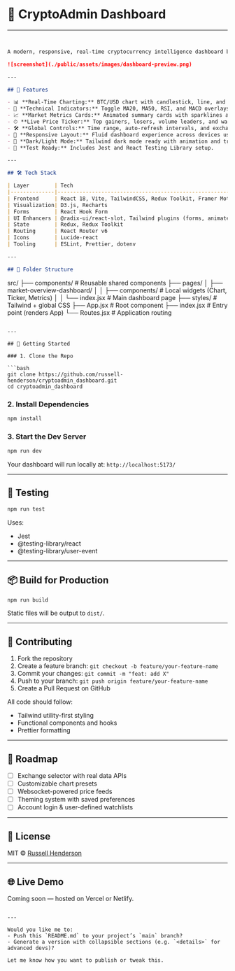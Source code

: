 
# 🧠 CryptoAdmin Dashboard


---

```markdown


A modern, responsive, real-time cryptocurrency intelligence dashboard built with React 18, Vite, Redux Toolkit, TailwindCSS, Recharts, and D3.js. This project provides a modular and scalable platform to visualize crypto market performance, analyze technical indicators, and track real-time activity — all in a developer-friendly and visually polished environment.

![screenshot](./public/assets/images/dashboard-preview.png)

---

## 🚀 Features

- 📊 **Real-Time Charting:** BTC/USD chart with candlestick, line, and area types using Recharts + D3.
- 🧮 **Technical Indicators:** Toggle MA20, MA50, RSI, and MACD overlays.
- 📈 **Market Metrics Cards:** Animated summary cards with sparklines and real-time deltas.
- ⏱ **Live Price Ticker:** Top gainers, losers, volume leaders, and watchlist integration.
- 🛠 **Global Controls:** Time range, auto-refresh intervals, and exchange filter support.
- 📱 **Responsive Layout:** Fluid dashboard experience across devices using Tailwind Grid and container queries.
- 🎨 **Dark/Light Mode:** Tailwind dark mode ready with animation and transition polish.
- 🧪 **Test Ready:** Includes Jest and React Testing Library setup.

---

## 🛠 Tech Stack

| Layer        | Tech                                                                 |
|--------------|----------------------------------------------------------------------|
| Frontend     | React 18, Vite, TailwindCSS, Redux Toolkit, Framer Motion            |
| Visualization| D3.js, Recharts                                                      |
| Forms        | React Hook Form                                                      |
| UI Enhancers | @radix-ui/react-slot, Tailwind plugins (forms, animate, fluid-type) |
| State        | Redux, Redux Toolkit                                                 |
| Routing      | React Router v6                                                      |
| Icons        | Lucide-react                                                         |
| Tooling      | ESLint, Prettier, dotenv                                             |

---

## 📁 Folder Structure

```

src/
├── components/          # Reusable shared components
├── pages/
│   ├── market-overview-dashboard/
│   │   ├── components/  # Local widgets (Chart, Ticker, Metrics)
│   │   └── index.jsx    # Main dashboard page
├── styles/              # Tailwind + global CSS
├── App.jsx              # Root component
├── index.jsx            # Entry point (renders App)
└── Routes.jsx           # Application routing

````

---

## 🧰 Getting Started

### 1. Clone the Repo

```bash
git clone https://github.com/russell-henderson/cryptoadmin_dashboard.git
cd cryptoadmin_dashboard
````

### 2. Install Dependencies

```bash
npm install
```

### 3. Start the Dev Server

```bash
npm run dev
```

Your dashboard will run locally at:
`http://localhost:5173/`

---

## 🧪 Testing

```bash
npm run test
```

Uses:

* Jest
* @testing-library/react
* @testing-library/user-event

---

## 📦 Build for Production

```bash
npm run build
```

Static files will be output to `dist/`.

---

## 🤝 Contributing

1. Fork the repository
2. Create a feature branch: `git checkout -b feature/your-feature-name`
3. Commit your changes: `git commit -m "feat: add X"`
4. Push to your branch: `git push origin feature/your-feature-name`
5. Create a Pull Request on GitHub

All code should follow:

* Tailwind utility-first styling
* Functional components and hooks
* Prettier formatting

---

## 🧠 Roadmap

* [ ] Exchange selector with real data APIs
* [ ] Customizable chart presets
* [ ] Websocket-powered price feeds
* [ ] Theming system with saved preferences
* [ ] Account login & user-defined watchlists

---

## 📄 License

MIT © [Russell Henderson](https://github.com/russell-henderson)

---

## 🌐 Live Demo

Coming soon — hosted on Vercel or Netlify.

```

---

Would you like me to:
- Push this `README.md` to your project’s `main` branch?
- Generate a version with collapsible sections (e.g. `<details>` for advanced devs)?

Let me know how you want to publish or tweak this.
```
